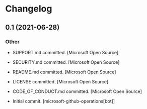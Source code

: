 # Changelog

## 0.1 (2021-06-28)

### Other

* SUPPORT.md committed. [Microsoft Open Source]

* SECURITY.md committed. [Microsoft Open Source]

* README.md committed. [Microsoft Open Source]

* LICENSE committed. [Microsoft Open Source]

* CODE_OF_CONDUCT.md committed. [Microsoft Open Source]

* Initial commit. [microsoft-github-operations[bot]]

